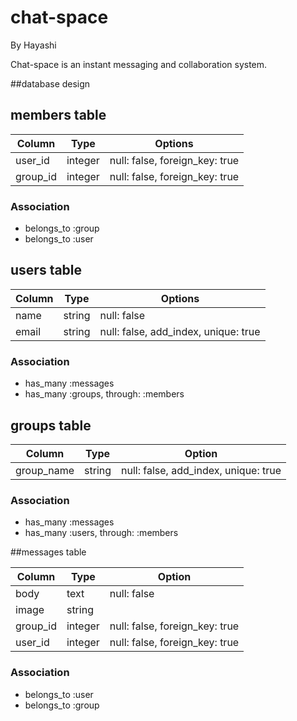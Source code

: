 # chat-space

By Hayashi

Chat-space is an instant messaging and collaboration system.

##database design

## members table

|Column   |Type   |Options                       |
|---------|-------|------------------------------|
|user_id  |integer|null: false, foreign_key: true|
|group_id |integer|null: false, foreign_key: true|

### Association
- belongs_to :group
- belongs_to :user


## users table

|Column   |Type   |Options                             |
|---------|-------|------------------------------------|
|name     |string |null: false                         |
|email    |string |null: false, add_index, unique: true|

### Association
- has_many :messages
- has_many :groups, through: :members


## groups table

|Column    |Type   |Option                              |
|----------|-------|------------------------------------|
|group_name|string |null: false, add_index, unique: true|

### Association
- has_many :messages
- has_many :users, through: :members


##messages table

|Column   |Type   |Option                        |
|---------|-------|------------------------------|
|body     |text   |null: false                   |
|image    |string |                              |
|group_id |integer|null: false, foreign_key: true|
|user_id  |integer|null: false, foreign_key: true|

### Association
- belongs_to :user
- belongs_to :group




